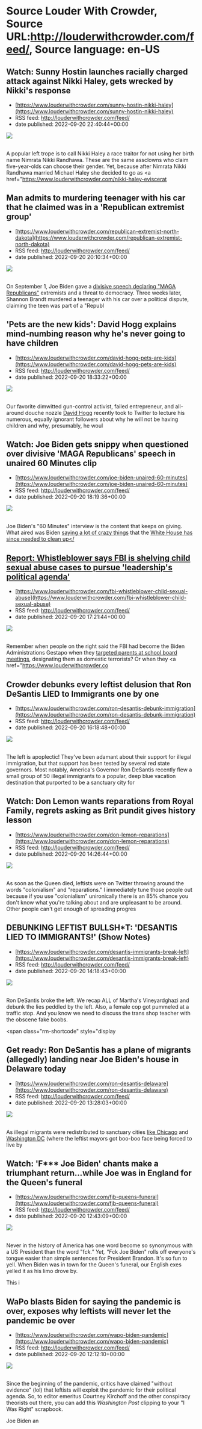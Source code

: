 # Source Louder With Crowder, Source URL:http://louderwithcrowder.com/feed/, Source language: en-US

## Watch: Sunny Hostin launches racially charged attack against Nikki Haley, gets wrecked by Nikki's response
 - [https://www.louderwithcrowder.com/sunny-hostin-nikki-haley](https://www.louderwithcrowder.com/sunny-hostin-nikki-haley)
 - RSS feed: http://louderwithcrowder.com/feed/
 - date published: 2022-09-20 22:40:44+00:00

<img src="https://www.louderwithcrowder.com/media-library/image.png?id=31794065&amp;width=1245&amp;height=700&amp;coordinates=0%2C0%2C0%2C118" /><br /><br /><p>A popular left trope is to call Nikki Haley a race traitor for not using her birth name Nimrata Nikki Randhawa. These are the same assclowns who claim five-year-olds can choose their gender. Yet, because after Nimrata Nikki Randhawa married Michael Haley she decided to go as <a href="https://www.louderwithcrowder.com/nikki-haley-eviscerat

## Man admits to murdering teenager with his car that he claimed was in a 'Republican extremist group'
 - [https://www.louderwithcrowder.com/republican-extremist-north-dakota](https://www.louderwithcrowder.com/republican-extremist-north-dakota)
 - RSS feed: http://louderwithcrowder.com/feed/
 - date published: 2022-09-20 20:10:34+00:00

<img src="https://www.louderwithcrowder.com/media-library/image.png?id=31793459&amp;width=600&amp;height=600&amp;coordinates=442%2C0%2C0%2C0" /><br /><br /><p>On September 1, Joe Biden gave a <a href="https://www.louderwithcrowder.com/joe-biden-unaired-60-minutes" target="_blank">divisive speech declaring "MAGA Republicans"</a> extremists and a threat to democracy. Three weeks later, Shannon Brandt murdered a teenager with his car over a political dispute, claiming the teen was part of a "Republ

## 'Pets are the new kids': David Hogg explains mind-numbing reason why he's never going to have children
 - [https://www.louderwithcrowder.com/david-hogg-pets-are-kids](https://www.louderwithcrowder.com/david-hogg-pets-are-kids)
 - RSS feed: http://louderwithcrowder.com/feed/
 - date published: 2022-09-20 18:33:22+00:00

<img src="https://www.louderwithcrowder.com/media-library/image.png?id=31788297&amp;width=1245&amp;height=700&amp;coordinates=0%2C0%2C0%2C100" /><br /><br /><p>Our favorite dimwitted gun-control activist, failed entrepreneur, and all-around douche nozzle <a href="https://www.louderwithcrowder.com/david-hogg-conservative" target="_blank">David Hogg</a> recently took to Twitter to lecture his numerous, equally ignorant followers about why he will not be having children and why, presumably, he woul

## Watch: Joe Biden gets snippy when questioned over divisive 'MAGA Republicans' speech in unaired 60 Minutes clip
 - [https://www.louderwithcrowder.com/joe-biden-unaired-60-minutes](https://www.louderwithcrowder.com/joe-biden-unaired-60-minutes)
 - RSS feed: http://louderwithcrowder.com/feed/
 - date published: 2022-09-20 18:19:36+00:00

<img src="https://www.louderwithcrowder.com/media-library/image.png?id=31787879&amp;width=1245&amp;height=700&amp;coordinates=0%2C0%2C0%2C118" /><br /><br /><p>Joe Biden's "60 Minutes" interview is the content that keeps on giving. What aired was Biden <a href="https://www.louderwithcrowder.com/biden-60-minutes-recap" target="_blank">saying a lot of crazy things</a> that the <a href="https://www.louderwithcrowder.com/wapo-biden-pandemic" target="_blank">White House has since needed to clean up</

## Report: Whistleblower says FBI is shelving child sexual abuse cases to pursue 'leadership's political agenda'
 - [https://www.louderwithcrowder.com/fbi-whistleblower-child-sexual-abuse](https://www.louderwithcrowder.com/fbi-whistleblower-child-sexual-abuse)
 - RSS feed: http://louderwithcrowder.com/feed/
 - date published: 2022-09-20 17:21:44+00:00

<img src="https://www.louderwithcrowder.com/media-library/image.png?id=31787778&amp;width=1200&amp;height=800&amp;coordinates=11%2C0%2C12%2C0" /><br /><br /><p>Remember when people on the right said the FBI had become the Biden Administrations Gestapo when they <a href="https://www.louderwithcrowder.com/fbi-wistleblower-targetting-parents" target="_blank">targeted parents at school board meetings</a>, designating them as domestic terrorists? Or when they <a href="https://www.louderwithcrowder.co

## Crowder debunks every leftist delusion that Ron DeSantis LIED to Immigrants one by one
 - [https://www.louderwithcrowder.com/ron-desantis-debunk-immigration](https://www.louderwithcrowder.com/ron-desantis-debunk-immigration)
 - RSS feed: http://louderwithcrowder.com/feed/
 - date published: 2022-09-20 16:18:48+00:00

<img src="https://www.louderwithcrowder.com/media-library/image.png?id=31787040&amp;width=1200&amp;height=800&amp;coordinates=0%2C0%2C24%2C0" /><br /><br /><p>The left is apoplectic! They've been adamant about their support for illegal immigration, but that support has been tested by several red state governors. Most notably, America's Governor Ron DeSantis recently flew a small group of 50 illegal immigrants to a popular, deep blue vacation destination that purported to be a sanctuary city for 

## Watch: Don Lemon wants reparations from Royal Family, regrets asking as Brit pundit gives history lesson
 - [https://www.louderwithcrowder.com/don-lemon-reparations](https://www.louderwithcrowder.com/don-lemon-reparations)
 - RSS feed: http://louderwithcrowder.com/feed/
 - date published: 2022-09-20 14:26:44+00:00

<img src="https://www.louderwithcrowder.com/media-library/image.png?id=31786801&amp;width=1200&amp;height=800&amp;coordinates=506%2C0%2C0%2C0" /><br /><br /><p>As soon as the Queen died, leftists were on Twitter throwing around the words "colonialism" and "reparations." I immediately tune those people out because if you use "colonialism" unironically there is an 85% chance you don't know what you're talking about and are unpleasant to be around. Other people can't get enough of spreading progres

## DEBUNKING LEFTIST BULLSH*T: 'DESANTIS LIED TO IMMIGRANTS!' (Show Notes)
 - [https://www.louderwithcrowder.com/desantis-immigrants-break-left](https://www.louderwithcrowder.com/desantis-immigrants-break-left)
 - RSS feed: http://louderwithcrowder.com/feed/
 - date published: 2022-09-20 14:18:43+00:00

<img src="https://www.louderwithcrowder.com/media-library/image.jpg?id=31786950&amp;width=1200&amp;height=800&amp;coordinates=0%2C0%2C200%2C0" /><br /><br /><p>Ron DeSantis broke the left. We recap ALL of Martha's Vineyardghazi and debunk the lies peddled by the left. Also, a female cop got pummeled at a traffic stop. And you know we need to discuss the trans shop teacher with the obscene fake boobs.</p><p class="shortcode-media shortcode-media-youtube">
<span class="rm-shortcode" style="display

## Get ready: Ron DeSantis has a plane of migrants (allegedly) landing near Joe Biden's house in Delaware today
 - [https://www.louderwithcrowder.com/ron-desantis-delaware](https://www.louderwithcrowder.com/ron-desantis-delaware)
 - RSS feed: http://louderwithcrowder.com/feed/
 - date published: 2022-09-20 13:28:03+00:00

<img src="https://www.louderwithcrowder.com/media-library/image.png?id=31786617&amp;width=1245&amp;height=700&amp;coordinates=0%2C0%2C0%2C118" /><br /><br /><p>As illegal migrants were redistributed to sanctuary cities <a href="https://www.louderwithcrowder.com/ron-desantis-marthas-vinyard" target="_blank">like Chicago</a> and <a href="https://www.louderwithcrowder.com/muriel-bower-immigrants-dc" target="_blank">Washington DC</a> (where the leftist mayors got boo-boo face being forced to live by

## Watch: 'F*** Joe Biden' chants make a triumphant return...while Joe was in England for the Queen's funeral
 - [https://www.louderwithcrowder.com/fjb-queens-funeral](https://www.louderwithcrowder.com/fjb-queens-funeral)
 - RSS feed: http://louderwithcrowder.com/feed/
 - date published: 2022-09-20 12:43:09+00:00

<img src="https://www.louderwithcrowder.com/media-library/image.jpg?id=31786471&amp;width=1245&amp;height=700&amp;coordinates=0%2C0%2C0%2C118" /><br /><br /><p>Never in the history of America has one word become so synonymous with a US President than the word "f*ck." Yet, "F*ck Joe Biden" rolls off everyone's tongue easier than simple sentences for President Brandon. It's so fun to yell. When Biden was in town for the Queen's funeral, our English exes yelled it as his limo drove by.</p><p>This i

## WaPo blasts Biden for saying the pandemic is over, exposes why leftists will never let the pandemic be over
 - [https://www.louderwithcrowder.com/wapo-biden-pandemic](https://www.louderwithcrowder.com/wapo-biden-pandemic)
 - RSS feed: http://louderwithcrowder.com/feed/
 - date published: 2022-09-20 12:12:10+00:00

<img src="https://www.louderwithcrowder.com/media-library/image.jpg?id=31786080&amp;width=1245&amp;height=700&amp;coordinates=0%2C0%2C0%2C102" /><br /><br /><p>Since the beginning of the pandemic, critics have claimed "without evidence" (lol) that leftists will exploit the pandemic for their political agenda. So, to editor emeritus Courtney Kirchoff and the other conspiracy theorists out there, you can add this <em>Washington Post</em> clipping to your "I Was Right" scrapbook.</p><p>Joe Biden an

